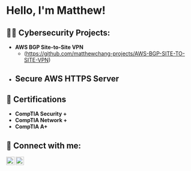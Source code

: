 # Hello, I'm Matthew! 

## 👨‍💻 Cybersecurity Projects:

- <b>AWS BGP Site-to-Site VPN</b>
    - (https://github.com/matthewchang-projects/AWS-BGP-SITE-TO-SITE-VPN)
- <b>Secure AWS HTTPS Server</b>
    - 

## 📃 Certifications 

- <b> CompTIA Security +
- CompTIA Network +
- CompTIA A+ </b>

## 🤳 Connect with me:

[<img align="left" alt="JoshMadakor | LinkedIn" width="22px" src="https://cdn.jsdelivr.net/npm/simple-icons@v3/icons/linkedin.svg" />][linkedin]
[<img align="left" alt="JoshMadakor | Instagram" width="22px" src="https://cdn.jsdelivr.net/npm/simple-icons@v3/icons/instagram.svg" />][instagram]

[instagram]: https://www.instagram.com/matthewwchangg/
[linkedin]: https://www.linkedin.com/in/matthew-chang-970938326/

